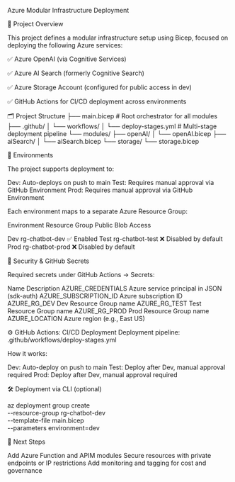 Azure Modular Infrastructure Deployment

🔧 Project Overview

This project defines a modular infrastructure setup using Bicep, focused on deploying the following Azure services:

✅ Azure OpenAI (via Cognitive Services)

✅ Azure AI Search (formerly Cognitive Search)

✅ Azure Storage Account (configured for public access in dev)

✅ GitHub Actions for CI/CD deployment across environments

🗂️ Project Structure
├── main.bicep                    # Root orchestrator for all modules
├── .github/
│   └── workflows/
│       └── deploy-stages.yml     # Multi-stage deployment pipeline
└── modules/
    ├── openAI/
    │   └── openAI.bicep
    ├── aiSearch/
    │   └── aiSearch.bicep
    └── storage/
        └── storage.bicep

🚀 Environments

The project supports deployment to:

Dev: Auto-deploys on push to main
Test: Requires manual approval via GitHub Environment
Prod: Requires manual approval via GitHub Environment

Each environment maps to a separate Azure Resource Group:

Environment	Resource Group	Public Blob Access

Dev	    rg-chatbot-dev	✅ Enabled
Test	rg-chatbot-test	❌ Disabled by default
Prod	rg-chatbot-prod	❌ Disabled by default

🔐 Security & GitHub Secrets

Required secrets under GitHub Actions → Secrets:

Name	                Description
AZURE_CREDENTIALS	    Azure service principal in JSON (sdk-auth)
AZURE_SUBSCRIPTION_ID	Azure subscription ID
AZURE_RG_DEV		    Dev Resource Group name
AZURE_RG_TEST		    Test Resource Group name
AZURE_RG_PROD		    Prod Resource Group name
AZURE_LOCATION		    Azure region (e.g., East US)

⚙️ GitHub Actions: CI/CD Deployment
Deployment pipeline: .github/workflows/deploy-stages.yml

How it works:

Dev: Auto-deploy on push to main
Test: Deploy after Dev, manual approval required
Prod: Deploy after Dev, manual approval required

🛠️ Deployment via CLI (optional)

az deployment group create \
  --resource-group rg-chatbot-dev \
  --template-file main.bicep \
  --parameters environment=dev

📌 Next Steps

Add Azure Function and APIM modules
Secure resources with private endpoints or IP restrictions
Add monitoring and tagging for cost and governance
